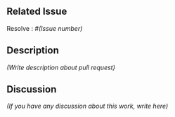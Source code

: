 ## Related Issue

Resolve : #*(Issue number)*



## Description

*(Write description about pull request)*



## Discussion

*(If you have any discussion about this work, write here)*
